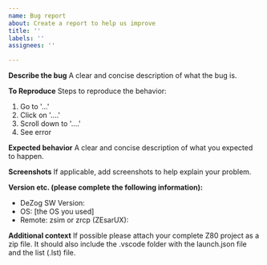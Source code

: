 ```yaml
---
name: Bug report
about: Create a report to help us improve
title: ''
labels: ''
assignees: ''

---
```


**Describe the bug**
A clear and concise description of what the bug is.

**To Reproduce**
Steps to reproduce the behavior:
1. Go to '...'
2. Click on '....'
3. Scroll down to '....'
4. See error

**Expected behavior**
A clear and concise description of what you expected to happen.

**Screenshots**
If applicable, add screenshots to help explain your problem.

**Version etc. (please complete the following information):**
 - DeZog SW Version: 
 - OS: [the OS you used]
 - Remote: zsim or zrcp (ZEsarUX):


**Additional context**
If possible please attach your complete Z80 project as a zip file. 
It should also include the .vscode folder with the launch.json file and the list (.lst) file.
